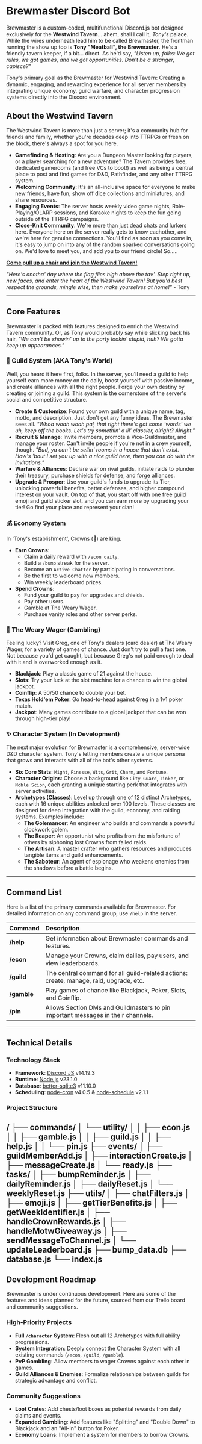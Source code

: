 # Brewmaster Discord Bot

Brewmaster is a custom-coded, multifunctional Discord.js bot designed exclusively for the **Westwind Tavern**... ahem, shall I call it, *Tony's* palace. While the wires underneath lead him to be called Brewmaster, the frontman running the show up top is **Tony "Meatball", the Brewmaster**. He's a friendly tavern keeper, if a bit... direct. As he'd say, *"Listen up, folks: We got rules, we got games, and we got opportunities. Don't be a stranger, capisce?"*

Tony's primary goal as the Brewmaster for Westwind Tavern: Creating a dynamic, engaging, and rewarding experience for all server members by integrating unique economy, guild warfare, and character progression systems directly into the Discord environment.

## About the Westwind Tavern

The Westwind Tavern is more than just a server; it's a community hub for friends and family, whether you're decades deep into TTRPGs or fresh on the block, there's always a spot for you here.

*   **Gamefinding & Hosting**: Are you a Dungeon Master looking for players, or a player searching for a new adventure? The Tavern provides free, dedicated gamerooms (and free VCs to boot!) as well as being a central place to post and find games for D&D, Pathfinder, and any other TTRPG system.
*   **Welcoming Community**: It's an all-inclusive space for everyone to make new friends, have fun, show off dice collections and miniatures, and share resources.
*   **Engaging Events**: The server hosts weekly video game nights, Role-Playing/OLARP sessions, and Karaoke nights to keep the fun going outside of the TTRPG campaigns.
*   **Close-Knit Community**: We're more than just dead chats and lurkers here. Everyone here on the server really gets to know eachother, and we're here for genuine connections. You'll find as soon as you come in, it's easy to jump on into any of the random sparked conversations going on. We'd love to meet you, and add you to our friend circle! So.....

[**Come pull up a chair and join the Westwind Tavern!**](https://dsc.gg/westwindtavern)

*"Here's anotha' day where the flag flies high above the tav'. Step right up, new faces, and enter the heart of the Westwind Tavern! But you'd best respect the grounds, mingle wise, then make yourselves at home!”* - Tony

---

## Core Features

Brewmaster is packed with features designed to enrich the Westwind Tavern community. Or, as Tony would probably say while slicking back his hair, *"We can't be showin' up to the party lookin' stupid, huh? We gotta keep up appearances."*

### 🏰 Guild System (AKA Tony's World)
Well, you heard it here first, folks. In the server, you'll need a guild to help yourself earn more money on the daily, boost yourself with passive income, and create alliances with all the right people. Forge your own destiny by creating or joining a guild. This system is the cornerstone of the server's social and competitive structure.
*   **Create & Customize**: Found your own guild with a unique name, tag, motto, and description. Just don't get any funny ideas. The Brewmaster sees all. *"Whoa woah woah pal, that right there's got some 'words' we uh, keep off the books. Let's try somethin’ a lil' classier, alright? Alright."*
*   **Recruit & Manage**: Invite members, promote a Vice-Guildmaster, and manage your roster. Can't invite people if you're not in a crew yourself, though. *"Bud, ya can't be sellin' rooms in a house that don't exist. How's 'bout I set you up with a nice guild here, then you can do with the invitations."*
*   **Warfare & Alliances**: Declare war on rival guilds, initiate raids to plunder their treasury, purchase shields for defense, and forge alliances.
*   **Upgrade & Prosper**: Use your guild's funds to upgrade its Tier, unlocking powerful benefits, better defenses, and higher compound interest on your vault. On top of that, you start off with one free guild emoji and guild sticker slot, and you can earn more by upgrading your tier! Go find your place and represent your clan!

### 💰 Economy System
In 'Tony's establishment', Crowns (👑) are king.
*   **Earn Crowns**:
    *   Claim a daily reward with `/econ daily`.
    *   Build a `/bump` streak for the server.
    *   Become an `Active Chatter` by participating in conversations.
    *   Be the first to welcome new members.
    *   Win weekly leaderboard prizes.
*   **Spend Crowns**:
    *   Fund your guild to pay for upgrades and shields.
    *   Pay other users.
    *   Gamble at The Weary Wager.
    *   Purchase vanity roles and other server perks.

### 🎲 The Weary Wager (Gambling)
Feeling lucky? Visit Greg, one of Tony's dealers (card dealer) at The Weary Wager, for a variety of games of chance. Just don't try to pull a fast one. Not because you'd get caught, but because Greg's not paid enough to deal with it and is overworked enough as it.
*   **Blackjack**: Play a classic game of 21 against the house.
*   **Slots**: Try your luck at the slot machine for a chance to win the global jackpot.
*   **Coinflip**: A 50/50 chance to double your bet.
*   **Texas Hold'em Poker**: Go head-to-head against Greg in a 1v1 poker match.
*   **Jackpot**: Many games contribute to a global jackpot that can be won through high-tier play!

### ✨ Character System (In Development)
The next major evolution for Brewmaster is a comprehensive, server-wide D&D character system. Tony's letting members create a unique persona that grows and interacts with all of the bot's other systems.
*   **Six Core Stats**: `Might`, `Finesse`, `Wits`, `Grit`, `Charm`, and `Fortune`.
*   **Character Origins**: Choose a background like `City Guard`, `Tinker`, or `Noble Scion`, each granting a unique starting perk that integrates with server activities.
*   **Archetypes (Classes)**: Level up through one of 12 distinct Archetypes, each with 16 unique abilities unlocked over 100 levels. These classes are designed for deep integration with the guild, economy, and raiding systems. Examples include:
    *   **The Golemancer**: An engineer who builds and commands a powerful clockwork golem.
    *   **The Reaper**: An opportunist who profits from the misfortune of others by siphoning lost Crowns from failed raids.
    *   **The Artisan**: A master crafter who gathers resources and produces tangible items and guild enhancements.
    *   **The Saboteur**: An agent of espionage who weakens enemies from the shadows before a battle begins.
---

## Command List

Here is a list of the primary commands available for Brewmaster. For detailed information on any command group, use `/help` in the server.

| Command | Description |
| :--- | :--- |
| **/help** | Get information about Brewmaster commands and features. |
| **/econ** | Manage your Crowns, claim dailies, pay users, and view leaderboards. |
| **/guild** | The central command for all guild-related actions: create, manage, raid, upgrade, etc. |
| **/gamble** | Play games of chance like Blackjack, Poker, Slots, and Coinflip. |
| **/pin** | Allows Section DMs and Guildmasters to pin important messages in their channels. |

---

## Technical Details

### Technology Stack
*   **Framework**: [Discord.JS](https://discord.js.org/) v14.19.3
*   **Runtime**: [Node.js](https://nodejs.org/) v23.1.0
*   **Database**: [better-sqlite3](https://github.com/WiseLibs/better-sqlite3) v11.10.0
*   **Scheduling**: [node-cron](https://www.npmjs.com/package/node-cron) v4.0.5 & [node-schedule](https://www.npmjs.com/package/node-schedule) v2.1.1

### Project Structure
/
├── commands/
│ └── utility/
│ │ ├── econ.js
│ │ ├── gamble.js
│ │ ├── guild.js
│ │ ├── help.js
│ │ └── pin.js
├── events/
│ ├── guildMemberAdd.js
│ ├── interactionCreate.js
│ ├── messageCreate.js
│ └── ready.js
├── tasks/
│ ├── bumpReminder.js
│ ├── dailyReminder.js
│ ├── dailyReset.js
│ └── weeklyReset.js
├── utils/
│ ├── chatFilters.js
│ ├── emoji.js
│ ├── getTierBenefits.js
│ ├── getWeekIdentifier.js
│ ├── handleCrownRewards.js
│ ├── handleMotwGiveaway.js
│ ├── sendMessageToChannel.js
│ └── updateLeaderboard.js
├── bump_data.db
├── database.js
└── index.js
---

## Development Roadmap

Brewmaster is under continuous development. Here are some of the features and ideas planned for the future, sourced from our Trello board and community suggestions.

### High-Priority Projects
*   **Full `/character` System**: Flesh out all 12 Archetypes with full ability progressions.
*   **System Integration**: Deeply connect the Character System with all existing commands (`/econ`, `/guild`, `/gamble`).
*   **PvP Gambling**: Allow members to wager Crowns against each other in games.
*   **Guild Alliances & Enemies**: Formalize relationships between guilds for strategic advantage and conflict.

### Community Suggestions
*   **Loot Crates**: Add chests/loot boxes as potential rewards from daily claims and events.
*   **Expanded Gambling**: Add features like "Splitting" and "Double Down" to Blackjack and an "All-In" button for Poker.
*   **Economy Loans**: Implement a system for members to borrow Crowns.
